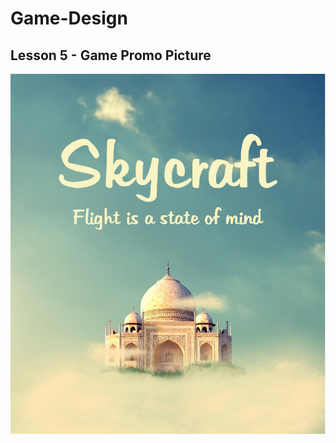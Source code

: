 # Game-Design

## Lesson 5 - Game Promo Picture
![Game Image](https://github.com/AlmostGosu92/Game-Design/blob/master/Scycraft.png)

